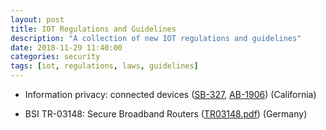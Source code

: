 ```yaml
---
layout: post
title: IOT Regulations and Guidelines 
description: "A collection of new IOT regulations and guidelines"
date: 2018-11-29 11:40:00
categories: security
tags: [iot, regulations, laws, guidelines]
---
```


* Information privacy: connected devices ([SB-327][sb-327], [AB-1906][ab-1906]) (California)

* BSI TR-03148: Secure Broadband Routers ([TR03148.pdf][bsi-tr-03148]) (Germany)


[sb-327]: http://leginfo.legislature.ca.gov/faces/billTextClient.xhtml?bill_id=201720180SB327
[ab-1906]: https://leginfo.legislature.ca.gov/faces/billTextClient.xhtml?bill_id=201720180AB1906
[bsi-tr-03148]: https://www.bsi.bund.de/SharedDocs/Downloads/DE/BSI/Publikationen/TechnischeRichtlinien/TR03148/TR03148.pdf

